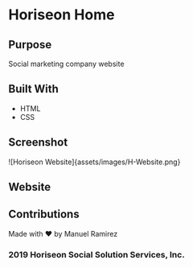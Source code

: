 # Horiseon Home


## Purpose
 Social marketing company website 

 ## Built With
  * HTML
  * CSS

  ## Screenshot
  ![Horiseon Website]{assets/images/H-Website.png}

  ## Website 




  ## Contributions 
  Made with ❤️️ by Manuel Ramirez

  ### 2019 Horiseon Social Solution Services, Inc.
